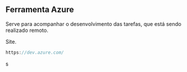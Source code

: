 ## Ferramenta Azure

Serve para acompanhar o desenvolvimento das tarefas, que está sendo realizado remoto.

Site.

```js
https://dev.azure.com/
```
s